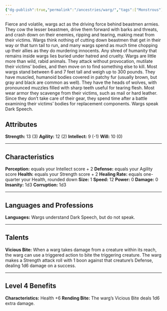 ```yaml
---
{"dg-publish":true,"permalink":"/ancestries/warg/","tags":["Monstrous"]}
---
```


Fierce and volatile, wargs act as the driving force behind beastmen armies. They cow the lesser beastmen, drive them forward with barks and threats, and crash down on their enemies, ripping and tearing, making meat from their victims. Wargs think nothing of cutting down beastmen that get in their way or that turn tail to run, and many wargs spend as much time chopping up their allies as they do murdering innocents.
Any shred of humanity that remains inside wargs lies buried under hatred and cruelty. Wargs are little more than wild, rabid animals. They attack without provocation, mutilate their victims’ bodies, and then move on to find something else to kill.
Most wargs stand between 6 and 7 feet tall and weigh up to 300 pounds. They have muscled, humanoid bodies covered in patchy fur (usually brown, but gray and black are common as well). They have the heads of wolves, with pronounced muzzles filled with sharp teeth useful for tearing flesh. Most wear armor they scavenge from their victims, such as mail or hard leather. Since they don’t take care of their gear, they spend time after a battle examining their victims’ bodies for replacement components.
Wargs speak Dark Speech.
## Attributes
**Strength:** 13 (3)
**Agility:** 12 (2)
**Intellect:** 9 (-1)
**Will:** 10 (0)
- - -
## Characteristics
**Perception:** equals your Intellect score + 2
**Defense:** equals your Agility score
**Health:** equals your Strength score + 2
**Healing Rate:** equals one-quarter your Health, rounded down
**Size:** 1
**Speed:** 12
**Power:** 0
**Damage:** 0
**Insanity:** 1d3
**Corruption:** 1d3
- - -
## Languages and Professions
**Languages:** Wargs understand Dark Speech, but do not speak. 
- - - 
## Talents
**Vicious Bite:** When a warg takes damage from a creature within its reach, the warg can use a triggered action to bite the triggering creature. The warg makes a Strength attack roll with 1 boon against that creature’s Defense, dealing 1d6 damage on a success.
- - - 
## Level 4 Benefits
**Characteristics:** Health +6
**Rending Bite:** The warg’s Vicious Bite deals 1d6 extra damage.
